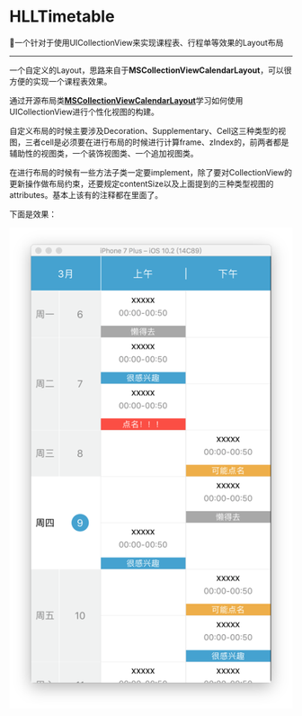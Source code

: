 # HLLTimetable
📅一个针对于使用UICollectionView来实现课程表、行程单等效果的Layout布局

---

一个自定义的Layout，思路来自于**MSCollectionViewCalendarLayout**，可以很方便的实现一个课程表效果。

通过开源布局类[**MSCollectionViewCalendarLayout**](https://github.com/erichoracek/MSCollectionViewCalendarLayout)学习如何使用UICollectionView进行个性化视图的构建。

自定义布局的时候主要涉及Decoration、Supplementary、Cell这三种类型的视图，三者cell是必须要在进行布局的时候进行计算frame、zIndex的，前两者都是辅助性的视图类，一个装饰视图类、一个追加视图类。

在进行布局的时候有一些方法子类一定要implement，除了要对CollectionView的更新操作做布局约束，还要规定contentSize以及上面提到的三种类型视图的attributes。基本上该有的注释都在里面了。



下面是效果：

![](Sample.png)


